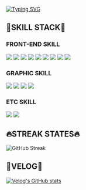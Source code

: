 [![Typing SVG](https://readme-typing-svg.demolab.com?font=Noto+Sans+KR&weight=900&size=40&pause=1000&color=2C72F7&background=FFFFFF00&center=true&vCenter=true&random=false&width=1000&height=100&lines=Graphic+Designer%2C+Web+Publisher%2C+Web+Front-end)](https://git.io/typing-svg)

## 🚀SKILL STACK🚀

### FRONT-END SKILL
<img src="https://img.shields.io/badge/html5-E34F26?style=for-the-badge&logo=html5&logoColor=white"/>
<img src="https://img.shields.io/badge/css3-1572B6?style=for-the-badge&logo=CSS3&logoColor=white"/>
<img src="https://img.shields.io/badge/sass-cc6699?style=for-the-badge&logo=Sass&logoColor=white"/>
<img src="https://img.shields.io/badge/tailwind css-06b6d4?style=for-the-badge&logo=tailwind CSS&logoColor=white"/>
<img src="https://img.shields.io/badge/javascript-c5b002?style=for-the-badge&logo=javascript&logoColor=white"/>
<img src="https://img.shields.io/badge/typescript-3178C6?style=for-the-badge&logo=typescript&logoColor=white"/>
<img src="https://img.shields.io/badge/react-20232A?style=for-the-badge&logo=react&logoColor=61DAFB"/>
<img src="https://img.shields.io/badge/next.js-000000?style=for-the-badge&logo=next.js&logoColor=white"/>
<img src="https://img.shields.io/badge/node.js-339933?style=for-the-badge&logo=node.js&logoColor=white"/>

### GRAPHIC SKILL
<img src="https://img.shields.io/badge/photoshop-31A8FF?style=for-the-badge&logo=adobe photoshop&logoColor=white"/>
<img src="https://img.shields.io/badge/illustrator-FF9A00?style=for-the-badge&logo=adobe illustrator&logoColor=white"/>
<img src="https://img.shields.io/badge/InDesign-FF3366?style=for-the-badge&logo=adobe indesign&logoColor=white"/>
<img src="https://img.shields.io/badge/Figma-F24E1E?style=for-the-badge&logo=figma&logoColor=white"/>

### ETC SKILL
<img src="https://img.shields.io/badge/git-F05032?style=for-the-badge&logo=git&logoColor=white"/>
<img src="https://img.shields.io/badge/github-181717?style=for-the-badge&logo=github&logoColor=white"/>


## 🔥STREAK STATES🔥
![GitHub Streak](https://streak-stats.demolab.com?user=2taeyoon&theme=dark&hide_border=true&locale=ko&date_format=%5BY.%5Dn.j&hide_current_streak=true&hide_longest_streak=true)

## 🦮VELOG🦮
[![Velog's GitHub stats](https://velog-readme-stats.vercel.app/api?name=2taeyoon)](https://velog.io/@2taeyoon)